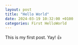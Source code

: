 ```yaml
---
layout: post
title: "Hello World"
date: 2024-03-19 10:32:00 +0100
categories: First HelloWorld
---
```


This is my first post. Yay! :+1: